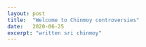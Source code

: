 ```yaml
---
layout: post
title:  "Welcome to Chinmoy controversies"
date:   2020-06-25
excerpt: "written sri chinmoy"
---
```

